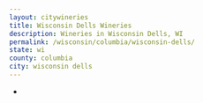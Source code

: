 ```yaml
---
layout: citywineries
title: Wisconsin Dells Wineries
description: Wineries in Wisconsin Dells, WI
permalink: /wisconsin/columbia/wisconsin-dells/
state: wi
county: columbia
city: wisconsin dells
---
```

-
